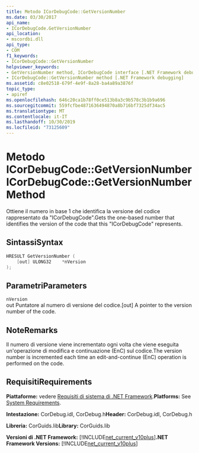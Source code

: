 ```yaml
---
title: Metodo ICorDebugCode::GetVersionNumber
ms.date: 03/30/2017
api_name:
- ICorDebugCode.GetVersionNumber
api_location:
- mscordbi.dll
api_type:
- COM
f1_keywords:
- ICorDebugCode::GetVersionNumber
helpviewer_keywords:
- GetVersionNumber method, ICorDebugCode interface [.NET Framework debugging]
- ICorDebugCode::GetVersionNumber method [.NET Framework debugging]
ms.assetid: c8e02518-679f-4e9f-8a28-ba4a89a3876f
topic_type:
- apiref
ms.openlocfilehash: 646c20ca1b78ff0ce513b8a3c9b578c3b1b9a696
ms.sourcegitcommit: 559fcfbe4871636494870a8b716bf7325df34ac5
ms.translationtype: MT
ms.contentlocale: it-IT
ms.lasthandoff: 10/30/2019
ms.locfileid: "73125609"
---
```

# <a name="icordebugcodegetversionnumber-method"></a><span data-ttu-id="5d560-102">Metodo ICorDebugCode::GetVersionNumber</span><span class="sxs-lookup"><span data-stu-id="5d560-102">ICorDebugCode::GetVersionNumber Method</span></span>

<span data-ttu-id="5d560-103">Ottiene il numero in base 1 che identifica la versione del codice rappresentato da "ICorDebugCode".</span><span class="sxs-lookup"><span data-stu-id="5d560-103">Gets the one-based number that identifies the version of the code that this "ICorDebugCode" represents.</span></span>

## <a name="syntax"></a><span data-ttu-id="5d560-104">Sintassi</span><span class="sxs-lookup"><span data-stu-id="5d560-104">Syntax</span></span>

```cpp
HRESULT GetVersionNumber (
    [out] ULONG32    *nVersion
);
```

## <a name="parameters"></a><span data-ttu-id="5d560-105">Parametri</span><span class="sxs-lookup"><span data-stu-id="5d560-105">Parameters</span></span>

 `nVersion`  
 <span data-ttu-id="5d560-106">out Puntatore al numero di versione del codice.</span><span class="sxs-lookup"><span data-stu-id="5d560-106">[out] A pointer to the version number of the code.</span></span>

## <a name="remarks"></a><span data-ttu-id="5d560-107">Note</span><span class="sxs-lookup"><span data-stu-id="5d560-107">Remarks</span></span>

 <span data-ttu-id="5d560-108">Il numero di versione viene incrementato ogni volta che viene eseguita un'operazione di modifica e continuazione (EnC) sul codice.</span><span class="sxs-lookup"><span data-stu-id="5d560-108">The version number is incremented each time an edit-and-continue (EnC) operation is performed on the code.</span></span>

## <a name="requirements"></a><span data-ttu-id="5d560-109">Requisiti</span><span class="sxs-lookup"><span data-stu-id="5d560-109">Requirements</span></span>

 <span data-ttu-id="5d560-110">**Piattaforme:** vedere [Requisiti di sistema di .NET Framework](../../get-started/system-requirements.md).</span><span class="sxs-lookup"><span data-stu-id="5d560-110">**Platforms:** See [System Requirements](../../get-started/system-requirements.md).</span></span>  
  
 <span data-ttu-id="5d560-111">**Intestazione:** CorDebug.idl, CorDebug.h</span><span class="sxs-lookup"><span data-stu-id="5d560-111">**Header:** CorDebug.idl, CorDebug.h</span></span>  
  
 <span data-ttu-id="5d560-112">**Libreria:** CorGuids.lib</span><span class="sxs-lookup"><span data-stu-id="5d560-112">**Library:** CorGuids.lib</span></span>  
  
 <span data-ttu-id="5d560-113">**Versioni di .NET Framework:** [!INCLUDE[net_current_v10plus](../../../../includes/net-current-v10plus-md.md)]</span><span class="sxs-lookup"><span data-stu-id="5d560-113">**.NET Framework Versions:** [!INCLUDE[net_current_v10plus](../../../../includes/net-current-v10plus-md.md)]</span></span>
